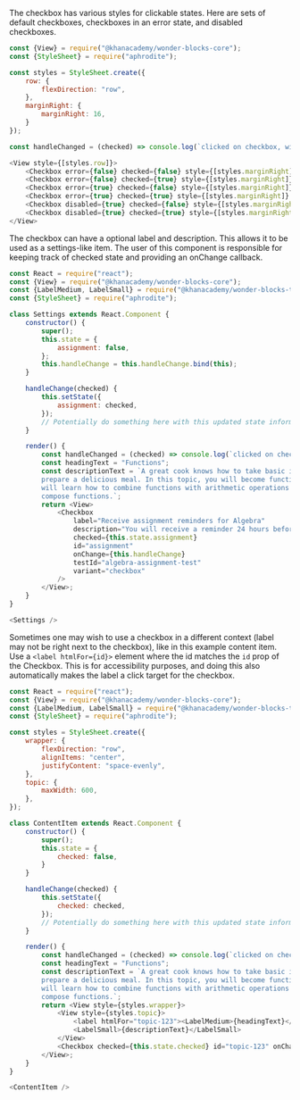 The checkbox has various styles for clickable states. Here are sets of default checkboxes, checkboxes in an error state, and disabled checkboxes.
```js
const {View} = require("@khanacademy/wonder-blocks-core");
const {StyleSheet} = require("aphrodite");

const styles = StyleSheet.create({
    row: {
        flexDirection: "row",
    },
    marginRight: {
        marginRight: 16,
    }
});

const handleChanged = (checked) => console.log(`clicked on checkbox, will be checked=${checked.toString()}`);

<View style={[styles.row]}>
    <Checkbox error={false} checked={false} style={[styles.marginRight]} onChange={checked => handleChanged(checked)} />
    <Checkbox error={false} checked={true} style={[styles.marginRight]} onChange={checked => handleChanged(checked)} />
    <Checkbox error={true} checked={false} style={[styles.marginRight]} onChange={checked => handleChanged(checked)} />
    <Checkbox error={true} checked={true} style={[styles.marginRight]} onChange={checked => handleChanged(checked)} />
    <Checkbox disabled={true} checked={false} style={[styles.marginRight]} onChange={checked => handleChanged(checked)} />
    <Checkbox disabled={true} checked={true} style={[styles.marginRight]} onChange={checked => handleChanged(checked)} />
</View>
```

The checkbox can have a optional label and description. This allows it to be
used as a settings-like item. The user of this component is responsible for
keeping track of checked state and providing an onChange callback.

```js
const React = require("react");
const {View} = require("@khanacademy/wonder-blocks-core");
const {LabelMedium, LabelSmall} = require("@khanacademy/wonder-blocks-typography");
const {StyleSheet} = require("aphrodite");

class Settings extends React.Component {
    constructor() {
        super();
        this.state = {
            assignment: false,
        };
        this.handleChange = this.handleChange.bind(this);
    }

    handleChange(checked) {
        this.setState({
            assignment: checked,
        });
        // Potentially do something here with this updated state information.
    }

    render() {
        const handleChanged = (checked) => console.log(`clicked on checkbox with checked=${checked.toString()}`);
        const headingText = "Functions";
        const descriptionText = `A great cook knows how to take basic ingredients and
        prepare a delicious meal. In this topic, you will become function-chefs! You
        will learn how to combine functions with arithmetic operations and how to
        compose functions.`;
        return <View>
            <Checkbox
                label="Receive assignment reminders for Algebra"
                description="You will receive a reminder 24 hours before each deadline"
                checked={this.state.assignment}
                id="assignment"
                onChange={this.handleChange}
                testId="algebra-assignment-test"
                variant="checkbox"
            />
        </View>;
    }
}

<Settings />
```

Sometimes one may wish to use a checkbox in a different context (label may not
be right next to the checkbox), like in this example content item. Use a
`<label htmlFor={id}>` element where the id matches the `id` prop of the
Checkbox. This is for accessibility purposes, and doing this also automatically
makes the label a click target for the checkbox.
```js
const React = require("react");
const {View} = require("@khanacademy/wonder-blocks-core");
const {LabelMedium, LabelSmall} = require("@khanacademy/wonder-blocks-typography");
const {StyleSheet} = require("aphrodite");

const styles = StyleSheet.create({
    wrapper: {
        flexDirection: "row",
        alignItems: "center",
        justifyContent: "space-evenly",
    },
    topic: {
        maxWidth: 600,
    },
});

class ContentItem extends React.Component {
    constructor() {
        super();
        this.state = {
            checked: false,
        }
    }

    handleChange(checked) {
        this.setState({
            checked: checked,
        });
        // Potentially do something here with this updated state information.
    }

    render() {
        const handleChanged = (checked) => console.log(`clicked on checkbox with checked=${checked.toString()}`);
        const headingText = "Functions";
        const descriptionText = `A great cook knows how to take basic ingredients and
        prepare a delicious meal. In this topic, you will become function-chefs! You
        will learn how to combine functions with arithmetic operations and how to
        compose functions.`;
        return <View style={styles.wrapper}>
            <View style={styles.topic}>
                <label htmlFor="topic-123"><LabelMedium>{headingText}</LabelMedium></label>
                <LabelSmall>{descriptionText}</LabelSmall>
            </View>
            <Checkbox checked={this.state.checked} id="topic-123" onChange={checked => this.handleChange(checked)} />
        </View>;
    }
}

<ContentItem />
```
